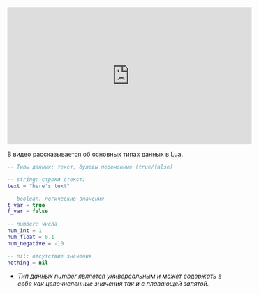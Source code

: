 <center> <iframe width="560" height="315" src="https://www.youtube.com/embed/guBUdlA1s6A?si=bEXSyO_KV4yFZhbf" title="YouTube video player" frameborder="0" allow="accelerometer; autoplay; clipboard-write; encrypted-media; gyroscope; picture-in-picture; web-share" referrerpolicy="strict-origin-when-cross-origin" allowfullscreen></iframe> </center>

В видео рассказывается об основных типах данных в [Lua](<../../Lua/Lua.md>).

```lua
-- Типы данных: текст, булевы переменные (true/false)

-- string: строки (текст)
text = "here's text"

-- boolean: логические значения
t_var = true
f_var = false

-- number: числа
num_int = 1
num_float = 0.1 
num_negative = -10

-- nil: отсутствие значения
nothing = nil
```

* *Тип данных number является универсальным и может содержать в себе как целочисленные значения так и с плавающей запятой.*